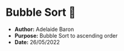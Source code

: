 # Bubble Sort 🧋
- **Author:** Adelaide Baron 
- **Purpose:** Bubble Sort to ascending order
- **Date:** 26/05/2022 

